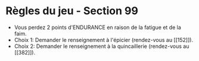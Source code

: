# Règles du jeu - Section 99

- Vous perdez 2 points d'ENDURANCE en raison de la fatigue et de la faim.
- Choix 1: Demander le renseignement à l'épicier (rendez-vous au [[152]]).
- Choix 2: Demander le renseignement à la quincaillerie (rendez-vous au [[382]]).